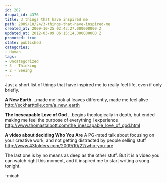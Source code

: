 ```yaml
---
id: 202
drupal_id: 4376
title: 3 things that have inspired me
path: 2009/10/24/3-things-that-have-inspired-me
created_at: 2009-10-25 02:43:27.000000000 Z
updated_at: 2012-03-09 06:15:14.000000000 Z
promoted: true
state: published
categories:
- Human
tags:
- Uncategorized
- 3 - Thinking
- 2 - Seeing
---
```

Just a short list of things that have inspired me to really feel life, even if only briefly.

<strong>A New Earth
</strong>...made me look at leaves differently, made me feel alive
<a href="http://eckharttolle.com/a_new_earth  ">http://eckharttolle.com/a_new_earth</a>

<strong>The Inescapable Love of God</strong>
...begins theologically in depth, but ended making me feel the purpose of everything I experience
<a href="http://www.thomastalbott.com/the_inescapable_love_of_god.html  ">http://www.thomastalbott.com/the_inescapable_love_of_god.html</a>

<strong>A video about deciding Who You Are</strong>
A PG-rated talk about focusing on your creative work, and not getting distracted by people selling stuff
<a href="http://www.43folders.com/2009/10/22/who-you-are">http://www.43folders.com/2009/10/22/who-you-are</a>

The last one is by no means as deep as the other stuff. But it is a video you can watch right this moment, and it inspired me to start writing a song tonight.

-micah
